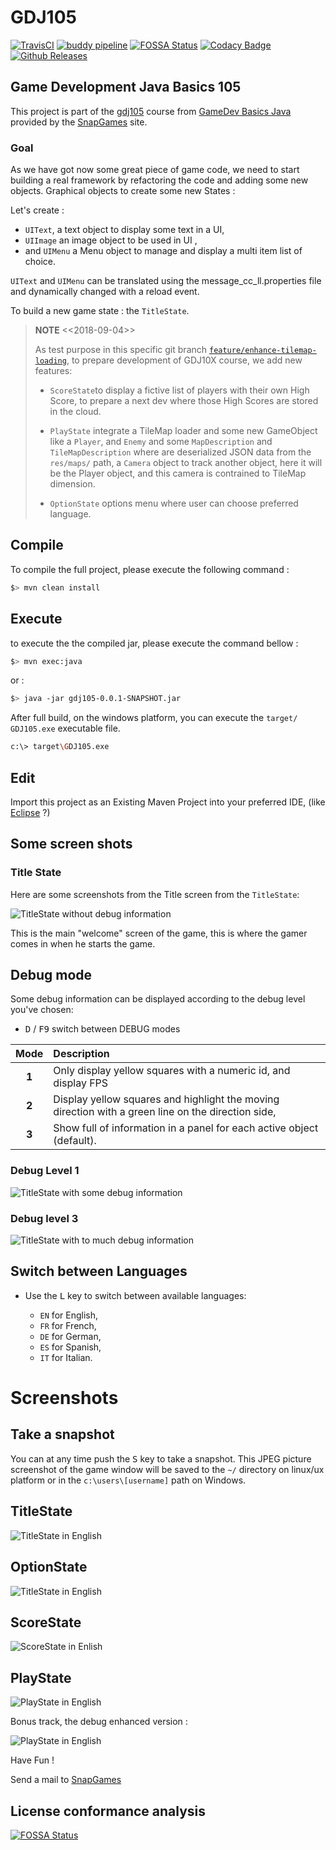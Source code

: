# GDJ105

[![TravisCI](https://travis-ci.org/SnapGames/GDJ105.svg?branch=develop)](https://travis-ci.org/SnapGames/GDJ105 "open the TravisCI compilation trend")
[![buddy pipeline](https://app.buddy.works/fredericdelorme/gdj105/pipelines/pipeline/148927/badge.svg?token=05a173644a4977bbce08533e358dc272005af3d915e8c36ceba53f1bd0228c50 "buddy pipeline")](https://app.buddy.works/fredericdelorme/gdj105/pipelines/pipeline/148927)
[![FOSSA Status](https://app.fossa.io/api/projects/git%2Bgithub.com%2FSnapGames%2FGDJ105.svg?type=shield)](https://app.fossa.io/projects/git%2Bgithub.com%2FSnapGames%2FGDJ105?ref=badge_shield)
[![Codacy Badge](https://api.codacy.com/project/badge/Grade/5876eb7101f44b3790b92f9553a35e39)](https://www.codacy.com/project/mcgivrer/GDJ105/dashboard?utm_source=github.com&amp;utm_medium=referral&amp;utm_content=SnapGames/GDJ105&amp;utm_campaign=Badge_Grade_Dashboard)
[![Github Releases](https://img.shields.io/github/release/SnapGames/GDJ105.svg)](https://github.com/SnapGames/GDJ105/releases/tag/gdj105-1.0.0)

## Game Development Java Basics 105

This project is part of the [gdj105](https://classroom.google.com/c/NzI2ODQ3NjU2MFpa/t/NzI2Nzg0MjgxNFpa) course from [GameDev Basics
Java](https://classroom.google.com/c/NzI2ODQ3NjU2MFpa "Open the official on-line course") 
provided by the [SnapGames](http://snapgames.fr) site. 

### Goal

As we have got now some great piece of game code, we need to start building a real framework by refactoring the code and adding some new objects.
Graphical objects to create some new States : 

Let's create :

- `UIText`, a text object to display some text in a UI,
- `UIImage` an image object to be used in UI ,
- and `UIMenu` a Menu object to manage and display a multi item list of choice.

`UIText` and `UIMenu` can be translated using the message_cc_ll.properties file and dynamically changed with a reload event.

To build a new game state : the `TitleState`.

> **NOTE** <<2018-09-04>>
> 
> As test purpose in this specific git branch [`feature/enhance-tilemap-loading`](https://github.com/SnapGames/GDJ105/tree/feature/enhance-tilemap-loading "open the branch on the GDJ105 github repo"), to prepare development of GDJ10X course, we add new features:
>
> - `ScoreState`to display a fictive list of players with their own High Score, to prepare a next dev where those High Scores are stored in the cloud.
>
> - `PlayState` integrate a TileMap loader and some new GameObject like a `Player`, and `Enemy` and some `MapDescription` and `TileMapDescription` where are deserialized JSON data from the `res/maps/` path, a `Camera` object to track another object, here it will be the Player object, and this camera is contrained to TileMap dimension.
>
> - `OptionState` options menu where user can choose preferred language.
>
## Compile

To compile the full project, please execute the following command :

```bash
$> mvn clean install
```

## Execute

to execute the the compiled jar, please execute the command bellow :

```bash
$> mvn exec:java
```

or :

```bash
$> java -jar gdj105-0.0.1-SNAPSHOT.jar
```

After full build, on the windows platform, you can execute the `target/ GDJ105.exe` executable file.

```bash
c:\> target\GDJ105.exe
```

## Edit

Import this project as an Existing Maven Project into your preferred IDE, 
(like [Eclipse](http://www.eclipse.org/downloads "open the eclipse official web download page") ?)

## Some screen shots

### Title State

Here are some screenshots from the Title screen from the `TitleState`:

![TitleState without debug information](src/main/docs/images/gdj105-screenshot-titlestate-english.jpg "TitleState without debug information")

This is the main "welcome" screen of the game, this is where the gamer comes in when he starts the game. 

## Debug mode

Some debug information can be displayed according to the debug level you've chosen:

- <kbd>D</kbd> / <kbd>F9</kbd> switch between DEBUG modes 

| Mode  | Description                                                                                        |
|:-----:|:---------------------------------------------------------------------------------------------------|
| **1**	| Only display yellow squares with a numeric id, and display FPS                                     |
| **2**	| Display yellow squares and highlight the moving direction with a green line on the direction side, |
| **3**	| Show full of information in a panel for each active object (default).                              |

### Debug Level 1

![TitleState with some debug information](src/main/docs/images/gdj105-screenshot-titlestate-debug-1.jpg "TitleState without debug information")

### Debug level 3

![TitleState with to much debug information](src/main/docs/images/gdj105-screenshot-titlestate-debug-3.jpg "TitleState with to much debug information") 

## Switch between Languages

- Use the <kbd>L</kbd> key to switch between available languages:

  - `EN` for English,
  - `FR` for French,
  - `DE` for German,
  - `ES` for Spanish,
  - `IT` for Italian.

# Screenshots

## Take a snapshot

You can at any time push the <kbd>S</kbd> key to take a snapshot.
This JPEG picture screenshot of the game window will be saved to the `~/` directory on linux/ux platform or in the `c:\users\[username]` path on Windows.


## TitleState

![TitleState in English](src/main/docs/images/gdj105-screenshot-titlestate.jpg "English Version")

## OptionState

![TitleState in English](src/main/docs/images/gdj105-screenshot-optionstate.jpg "spanish version") 

## ScoreState

![ScoreState in Enlish](src/main/docs/images/gdj105-screenshot-scorestate.jpg "spanish version") 

## PlayState

![PlayState in English](src/main/docs/images/gdj105-screenshot-playstate.jpg "spanish version") 

Bonus track, the debug enhanced version :

![PlayState in English](src/main/docs/images/gdj105-screenshot-playstate-debug.jpg "spanish version") 

Have Fun !

Send a mail to [SnapGames](mailto:contact@snapgames.fr?subject=gdj105 "send a mail to our team")

## License conformance analysis

[![FOSSA Status](https://app.fossa.io/api/projects/git%2Bgithub.com%2FSnapGames%2FGDJ105.svg?type=large)](https://app.fossa.io/projects/git%2Bgithub.com%2FSnapGames%2FGDJ105?ref=badge_large)
